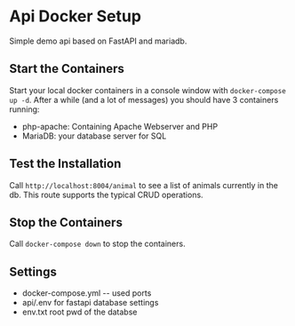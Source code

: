 # Api Docker Setup
Simple demo api based on FastAPI and mariadb.

## Start the Containers

Start your local docker containers in a console window with `docker-compose up -d`. 
After a while (and a lot of messages) you should have 3 containers running:
- php-apache: Containing Apache Webserver and PHP
- MariaDB: your database server for SQL

## Test the Installation
Call `http://localhost:8004/animal` to see a list of animals currently in the db.
This route supports the typical CRUD operations.

## Stop the Containers
Call `docker-compose down` to stop the containers.

## Settings
- docker-compose.yml -- used ports
- api/.env for fastapi database settings
- env.txt root pwd of the databse


